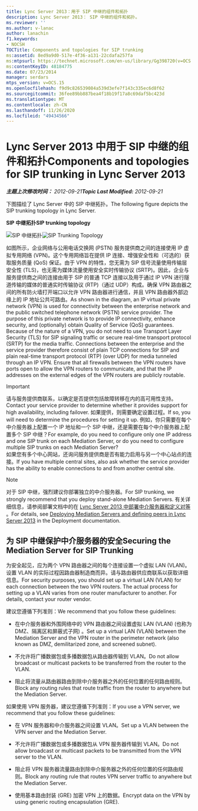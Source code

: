 ```yaml
---
title: Lync Server 2013：用于 SIP 中继的组件和拓扑
description: Lync Server 2013： SIP 中继的组件和拓扑。
ms.reviewer: ''
ms.author: v-lanac
author: lanachin
f1.keywords:
- NOCSH
TOCTitle: Components and topologies for SIP trunking
ms:assetid: 8ed9a9d0-517e-4f36-a131-22cdafa257fa
ms:mtpsurl: https://technet.microsoft.com/en-us/library/Gg398720(v=OCS.15)
ms:contentKeyID: 48184775
ms.date: 07/23/2014
manager: serdars
mtps_version: v=OCS.15
ms.openlocfilehash: f9d9c826539084a539d3efe7f143c335ec6d8f62
ms.sourcegitcommit: 36fee89bb887bea4f18b19f17a8c69daf5bc423d
ms.translationtype: MT
ms.contentlocale: zh-CN
ms.lasthandoff: 11/26/2020
ms.locfileid: "49434566"
---
```

# <a name="components-and-topologies-for-sip-trunking-in-lync-server-2013"></a><span data-ttu-id="117dc-103">Lync Server 2013 中用于 SIP 中继的组件和拓扑</span><span class="sxs-lookup"><span data-stu-id="117dc-103">Components and topologies for SIP trunking in Lync Server 2013</span></span>

<div data-xmlns="http://www.w3.org/1999/xhtml">

<div class="topic" data-xmlns="http://www.w3.org/1999/xhtml" data-msxsl="urn:schemas-microsoft-com:xslt" data-cs="https://msdn.microsoft.com/">

<div data-asp="https://msdn2.microsoft.com/asp">



</div>

<div id="mainSection">

<div id="mainBody"><span data-ttu-id="117dc-104">

<span> </span></span><span class="sxs-lookup"><span data-stu-id="117dc-104">

<span> </span></span></span>

<span data-ttu-id="117dc-105">_**主题上次修改时间：** 2012-09-21_</span><span class="sxs-lookup"><span data-stu-id="117dc-105">_**Topic Last Modified:** 2012-09-21_</span></span>

<span data-ttu-id="117dc-106">下图描绘了 Lync Server 中的 SIP 中继拓扑。</span><span class="sxs-lookup"><span data-stu-id="117dc-106">The following figure depicts the SIP trunking topology in Lync Server.</span></span>

<span data-ttu-id="117dc-107">**SIP 中继拓扑**</span><span class="sxs-lookup"><span data-stu-id="117dc-107">**SIP trunking topology**</span></span>

<span data-ttu-id="117dc-108">![SIP 中继拓扑](images/Gg398720.669fb55d-7c81-4e21-9421-fabc43d6e064(OCS.15).jpg "SIP 中继拓扑")</span><span class="sxs-lookup"><span data-stu-id="117dc-108">![SIP Trunking Topology](images/Gg398720.669fb55d-7c81-4e21-9421-fabc43d6e064(OCS.15).jpg "SIP Trunking Topology")</span></span>

<span data-ttu-id="117dc-p101">如图所示，企业网络与公用电话交换网 (PSTN) 服务提供商之间的连接使用 IP 虚拟专用网络 (VPN)。这个专用网络旨在提供 IP 连接、增强安全性和（可选的）获取服务质量 (QoS) 保证。由于 VPN 的特性，您无需为 SIP 信号流量使用传输层安全性 (TLS)，也无需为媒体流量使用安全实时传输协议 (SRTP)。因此，企业与服务提供商之间的连接由用于 SIP 的普通 TCP 连接以及用于通过 IP VPN 进行隧道传输的媒体的普通实时传输协议 (RTP)（通过 UDP）构成。确保 VPN 路由器之间的所有防火墙打开端口以允许 VPN 路由器进行通信，并且 VPN 路由器外部边缘上的 IP 地址公共可路由。</span><span class="sxs-lookup"><span data-stu-id="117dc-p101">As shown in the diagram, an IP virtual private network (VPN) is used for connectivity between the enterprise network and the public switched telephone network (PSTN) service provider. The purpose of this private network is to provide IP connectivity, enhance security, and (optionally) obtain Quality of Service (QoS) guarantees. Because of the nature of a VPN, you do not need to use Transport Layer Security (TLS) for SIP signaling traffic or secure real-time transport protocol (SRTP) for the media traffic. Connections between the enterprise and the service provider therefore consist of plain TCP connections for SIP and plain real-time transport protocol (RTP) (over UDP) for media tunneled through an IP VPN. Ensure that all firewalls between the VPN routers have ports open to allow the VPN routers to communicate, and that the IP addresses on the external edges of the VPN routers are publicly routable.</span></span>

<div>


> [!IMPORTANT]  
> <span data-ttu-id="117dc-114">请与服务提供商联系，以确定是否提供包括故障转移在内的高可用性支持。</span><span class="sxs-lookup"><span data-stu-id="117dc-114">Contact your service provider to determine whether it provides support for high availability, including failover.</span></span> <span data-ttu-id="117dc-115">如果提供，则需要确定设置过程。</span><span class="sxs-lookup"><span data-stu-id="117dc-115">If so, you will need to determine the procedures for setting it up.</span></span> <span data-ttu-id="117dc-116">例如，你只需要在每个中介服务器上配置一个 IP 地址和一个 SIP 中继，还是需要在每个中介服务器上配置多个 SIP 中继？</span><span class="sxs-lookup"><span data-stu-id="117dc-116">For example, do you need to configure only one IP address and one SIP trunk on each Mediation Server, or do you need to configure multiple SIP trunks on each Mediation Server?</span></span><BR><span data-ttu-id="117dc-117">如果您有多个中心网站，还询问服务提供商是否有能力启用与另一个中心站点的连接。</span><span class="sxs-lookup"><span data-stu-id="117dc-117">If you have multiple central sites, also ask whether the service provider has the ability to enable connections to and from another central site.</span></span>



</div>

<div>


> [!NOTE]  
> <span data-ttu-id="117dc-118">对于 SIP 中继，强烈建议你部署独立的中介服务器。</span><span class="sxs-lookup"><span data-stu-id="117dc-118">For SIP trunking, we strongly recommend that you deploy stand-alone Mediation Servers.</span></span> <span data-ttu-id="117dc-119">有关详细信息，请参阅部署文档中的在 <A href="lync-server-2013-deploying-mediation-servers-and-defining-peers.md">Lync Server 2013 中部署中介服务器和定义对等</A> 。</span><span class="sxs-lookup"><span data-stu-id="117dc-119">For details, see <A href="lync-server-2013-deploying-mediation-servers-and-defining-peers.md">Deploying Mediation Servers and defining peers in Lync Server 2013</A> in the Deployment documentation.</span></span>



</div>

<div>

## <a name="securing-the-mediation-server-for-sip-trunking"></a><span data-ttu-id="117dc-120">为 SIP 中继保护中介服务器的安全</span><span class="sxs-lookup"><span data-stu-id="117dc-120">Securing the Mediation Server for SIP Trunking</span></span>

<span data-ttu-id="117dc-p104">为安全起见，应为两个 VPN 路由器之间的每个连接设置一个虚拟 LAN (VLAN)。设置 VLAN 的实际过程因路由器制造商而异。请与路由器供应商联系以获取详细信息。</span><span class="sxs-lookup"><span data-stu-id="117dc-p104">For security purposes, you should set up a virtual LAN (VLAN) for each connection between the two VPN routers. The actual process for setting up a VLAN varies from one router manufacturer to another. For details, contact your router vendor.</span></span>

<span data-ttu-id="117dc-124">建议您遵循下列准则：</span><span class="sxs-lookup"><span data-stu-id="117dc-124">We recommend that you follow these guidelines:</span></span>

  - <span data-ttu-id="117dc-125">在中介服务器和外围网络中的 VPN 路由器之间设置虚拟 LAN (VLAN)  (也称为 DMZ、隔离区和屏蔽式子网) 。</span><span class="sxs-lookup"><span data-stu-id="117dc-125">Set up a virtual LAN (VLAN) between the Mediation Server and the VPN router in the perimeter network (also known as DMZ, demilitarized zone, and screened subnet).</span></span>

  - <span data-ttu-id="117dc-126">不允许将广播数据包或多播数据包从路由器传输到 VLAN。</span><span class="sxs-lookup"><span data-stu-id="117dc-126">Do not allow broadcast or multicast packets to be transferred from the router to the VLAN.</span></span>

  - <span data-ttu-id="117dc-127">阻止将流量从路由器路由到除中介服务器之外的任何位置的任何路由规则。</span><span class="sxs-lookup"><span data-stu-id="117dc-127">Block any routing rules that route traffic from the router to anywhere but the Mediation Server.</span></span>

<span data-ttu-id="117dc-128">如果使用 VPN 服务器，建议您遵循下列准则：</span><span class="sxs-lookup"><span data-stu-id="117dc-128">If you use a VPN server, we recommend that you follow these guidelines:</span></span>

  - <span data-ttu-id="117dc-129">在 VPN 服务器和中介服务器之间设置 VLAN。</span><span class="sxs-lookup"><span data-stu-id="117dc-129">Set up a VLAN between the VPN server and the Mediation Server.</span></span>

  - <span data-ttu-id="117dc-130">不允许将广播数据包或多播数据包从 VPN 服务器传输到 VLAN。</span><span class="sxs-lookup"><span data-stu-id="117dc-130">Do not allow broadcast or multicast packets to be transmitted from the VPN server to the VLAN.</span></span>

  - <span data-ttu-id="117dc-131">阻止将 VPN 服务器流量路由到除中介服务器之外的任何位置的任何路由规则。</span><span class="sxs-lookup"><span data-stu-id="117dc-131">Block any routing rule that routes VPN server traffic to anywhere but the Mediation Server.</span></span>

  - <span data-ttu-id="117dc-132">使用基本路由封装 (GRE) 加密 VPN 上的数据。</span><span class="sxs-lookup"><span data-stu-id="117dc-132">Encrypt data on the VPN by using generic routing encapsulation (GRE).</span></span>

<span data-ttu-id="117dc-133"></div>

</div>

<span> </span>

</div>

</div>

</span><span class="sxs-lookup"><span data-stu-id="117dc-133"></div>

</div>

<span> </span>

</div>

</div>

</span></span></div>

